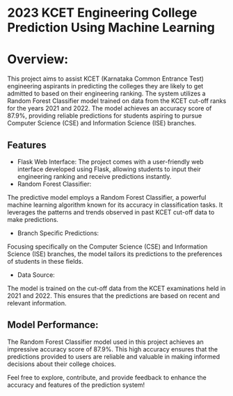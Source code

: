 
# 2023 KCET Engineering College Prediction Using Machine Learning

# Overview:
This project aims to assist KCET (Karnataka Common Entrance Test) engineering aspirants in predicting the colleges they are likely to get admitted to based on their engineering ranking. The system utilizes a Random Forest Classifier model trained on data from the KCET cut-off ranks for the years 2021 and 2022. The model achieves an accuracy score of 87.9%, providing reliable predictions for students aspiring to pursue Computer Science (CSE) and Information Science (ISE) branches.



## Features

- Flask Web Interface:
The project comes with a user-friendly web interface developed using Flask, allowing students to input their engineering ranking and receive predictions instantly.
- Random Forest Classifier:

The predictive model employs a Random Forest Classifier, a powerful machine learning algorithm known for its accuracy in classification tasks. It leverages the patterns and trends observed in past KCET cut-off data to make predictions.
- Branch Specific Predictions:

Focusing specifically on the Computer Science (CSE) and Information Science (ISE) branches, the model tailors its predictions to the preferences of students in these fields.
- Data Source:

The model is trained on the cut-off data from the KCET examinations held in 2021 and 2022. This ensures that the predictions are based on recent and relevant information.


## Model Performance:

The Random Forest Classifier model used in this project achieves an impressive accuracy score of 87.9%. This high accuracy ensures that the predictions provided to users are reliable and valuable in making informed decisions about their college choices.

Feel free to explore, contribute, and provide feedback to enhance the accuracy and features of the prediction system!

